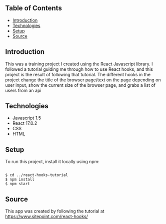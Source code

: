 ## Table of Contents
* [Introduction](#introduction)
* [Technologies](#technologies)
* [Setup](#setup)
* [Source](#source)

## Introduction
This was a training project I created using the React Javascript library. I followed a tutorial guiding me through how to use React hooks, and this project is the result of following that tutorial. The different hooks in the project change the title of the browser page/text on the page depending on user input, show the current size of the browser page, and grabs a list of users from an api

## Technologies
* Javascript 1.5
* React 17.0.2
* CSS
* HTML

## Setup
To run this project, install it locally using npm:

~~~

$ cd ../react-hooks-tutorial
$ npm install
$ npm start

~~~

## Source
This app was created by following the tutorial at https://www.sitepoint.com/react-hooks/
